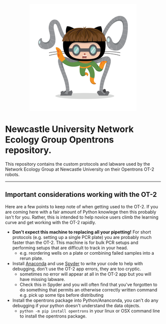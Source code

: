 <p align="center">
<img src="https://github.com/NewcastleUni-NetworkEcologyGroup/Opentrons/blob/master/images/droctocat.png">
</p>

# Newcastle University Network Ecology Group Opentrons repository.

This repository contains the custom protocols and labware used by the Network Ecology Group at Newcastle University on their Opentrons OT-2 robots.
***

## Important considerations working with the OT-2
Here are a few points to keep note of when getting used to the OT-2. If you are coming here with a fair amount of Python knowlege then this probably isn't for you. Rather, this is intended to help novice users climb the learning curve and get working with the OT-2 rapidly.

* **Don't expect this machine to replacing all your pipetting!** For short protocols (e.g. setting up a single PCR plate) you are probably much faster than the OT-2. This machine is for bulk PCR setups and performing setups that are difficult to track in your head. 
    + e.g. reordering wells on a plate or combining failed samples into a rerun plate.
* Install [Anaconda](https://www.anaconda.com/) and use [Spyder](https://www.spyder-ide.org/) to write your code to help with debugging, don't use the OT-2 app errors, they are too cryptic.
    + sometimes no error will appear at all in the OT-2 app but you will have missing labware.
    + Check this in Spyder and you will often find that you've forgotten to do something that permits an otherwise correctly written command e.g. pick up some tips before distributing
* Install the opentrons package into Python/Ananconda, you can't do any debugging if your python doesn't understand the data objects.
    + `python -m pip install opentrons` in your linux or OSX command line to install the opentrons package.
